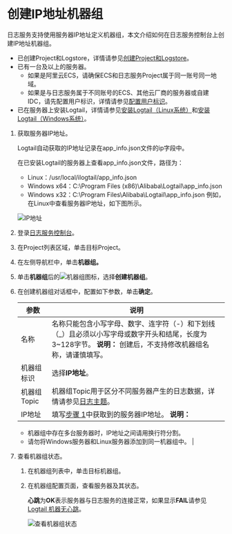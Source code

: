 # 创建IP地址机器组

日志服务支持使用服务器IP地址定义机器组，本文介绍如何在日志服务控制台上创建IP地址机器组。

-   已创建Project和Logstore，详情请参见[创建Project和Logstore](/cn.zh-CN/快速入门/快速入门.md)。
-   已有一台及以上的服务器。
    -   如果是阿里云ECS，请确保ECS和日志服务Project属于同一账号同一地域。
    -   如果是与日志服务属于不同账号的ECS、其他云厂商的服务器或自建IDC，请先配置用户标识，详情请参见[配置用户标识](/cn.zh-CN/数据采集/Logtail采集/机器组/配置用户标识.md)。
-   已在服务器上安装Logtail，详情请参见[安装Logtail（Linux系统）](/cn.zh-CN/数据采集/Logtail采集/安装/安装Logtail（Linux系统）.md)和[安装Logtail（Windows系统）](/cn.zh-CN/数据采集/Logtail采集/安装/安装Logtail（Windows系统）.md)。

1.  获取服务器IP地址。

    Logtail自动获取的IP地址记录在app\_info.json文件的ip字段中。

    在已安装Logtail的服务器上查看app\_info.json文件，路径为：

    -   Linux：/usr/local/ilogtail/app\_info.json
    -   Windows x64：C:\\Program Files \(x86\)\\Alibaba\\Logtail\\app\_info.json
    -   Windows x32：C:\\Program Files\\Alibaba\\Logtail\\app\_info.json
    例如，在Linux中查看服务器IP地址，如下图所示。

    ![IP地址](https://static-aliyun-doc.oss-cn-hangzhou.aliyuncs.com/assets/img/zh-CN/8030559951/p10497.png)

2.  登录[日志服务控制台](https://sls.console.aliyun.com)。

3.  在Project列表区域，单击目标Project。

4.  在左侧导航栏中，单击**机器组。**

5.  单击**机器组**后的![机器组](https://static-aliyun-doc.oss-cn-hangzhou.aliyuncs.com/assets/img/zh-CN/9030559951/p52484.png)图标，选择**创建机器组**。

6.  在创建机器组对话框中，配置如下参数，单击**确定**。

    |参数|说明|
    |--|--|
    |名称|名称只能包含小写字母、数字、连字符（-）和下划线（\_）且必须以小写字母或数字开头和结尾，长度为3~128字节。 **说明：** 创建后，不支持修改机器组名称，请谨慎填写。 |
    |机器组标识|选择**IP地址**。|
    |机器组Topic|机器组Topic用于区分不同服务器产生的日志数据，详情请参见[日志主题](/cn.zh-CN/数据采集/Logtail采集/采集文本日志/日志主题.md)。|
    |IP地址|填写[步骤 1](#ip)中获取到的服务器IP地址。 **说明：**

    -   机器组中存在多台服务器时，IP地址之间请用换行符分割。
    -   请勿将Windows服务器和Linux服务器添加到同一机器组中。 |

7.  查看机器组状态。

    1.  在机器组列表中，单击目标机器组。

    2.  在机器组配置页面，查看服务器及其状态。

        **心跳**为**OK**表示服务器与日志服务的连接正常，如果显示**FAIL**请参见[Logtail 机器无心跳]()。

        ![查看机器组状态](https://static-aliyun-doc.oss-cn-hangzhou.aliyuncs.com/assets/img/zh-CN/8030559951/p97821.png)


